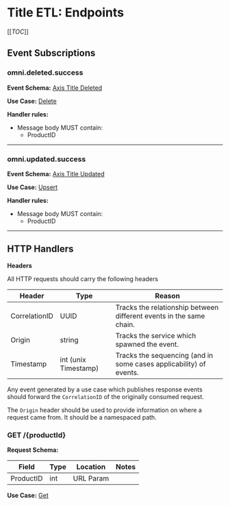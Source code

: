# Title ETL: Endpoints

[[_TOC_]]

## Event Subscriptions

### omni.deleted.success

**Event Schema:** [Axis Title Deleted](../../events.md#axis-inventory-checkout)

**Use Case:** [Delete](domain.md#delete)

**Handler rules:**

* Message body MUST contain:
    * ProductID

---

### omni.updated.success

**Event Schema:** [Axis Title Updated](../../events.md#axis-inventory-delete)

**Use Case:** [Upsert](domain.md#upsert)

**Handler rules:**

* Message body MUST contain:
    * ProductID

---

## HTTP Handlers

**Headers**

All HTTP requests should carry the following headers

| Header        | Type                 | Reason                                                              |
|---------------|----------------------|---------------------------------------------------------------------|
| CorrelationID | UUID                 | Tracks the relationship between different events in the same chain. |
| Origin        | string               | Tracks the service which spawned the event.                         |                                            
| Timestamp     | int (unix Timestamp) | Tracks the sequencing (and in some cases applicability) of events.  |

Any event generated by a use case which publishes response events should forward the `CorrelationID` of the originally
consumed request.

The `Origin` header should be used to provide information on where a request came from. It should be a namespaced path.

### GET /{productId}

**Request Schema:**

| Field     | Type | Location  | Notes |
|-----------|------|-----------|-------|
| ProductID | int  | URL Param |       |

**Use Case:** [Get](domain.md#get)